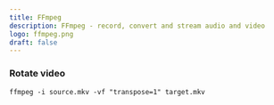 ```yaml
---
title: FFmpeg
description: FFmpeg - record, convert and stream audio and video
logo: ffmpeg.png
draft: false
---
```

### Rotate video
```
ffmpeg -i source.mkv -vf "transpose=1" target.mkv
```
